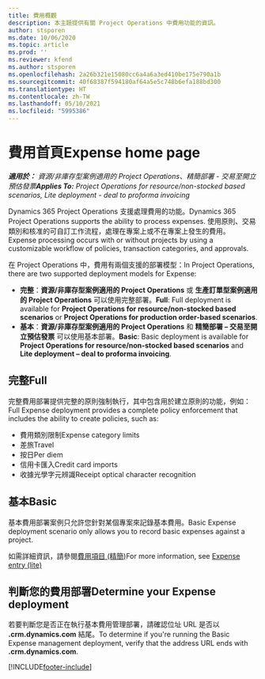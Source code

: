 ```yaml
---
title: 費用概觀
description: 本主題提供有關 Project Operations 中費用功能的資訊。
author: stsporen
ms.date: 10/06/2020
ms.topic: article
ms.prod: ''
ms.reviewer: kfend
ms.author: stsporen
ms.openlocfilehash: 2a26b321e15080cc6a4a6a3ed410be175e790a1b
ms.sourcegitcommit: 40f68387f594180af64a5e5c748b6efa188bd300
ms.translationtype: HT
ms.contentlocale: zh-TW
ms.lasthandoff: 05/10/2021
ms.locfileid: "5995386"
---
```

# <a name="expense-home-page"></a><span data-ttu-id="91e6e-103">費用首頁</span><span class="sxs-lookup"><span data-stu-id="91e6e-103">Expense home page</span></span>

<span data-ttu-id="91e6e-104">_**適用於：** 資源/非庫存型案例適用的 Project Operations、精簡部署 - 交易至開立預估發票_</span><span class="sxs-lookup"><span data-stu-id="91e6e-104">_**Applies To:** Project Operations for resource/non-stocked based scenarios, Lite deployment - deal to proforma invoicing_</span></span>


<span data-ttu-id="91e6e-105">Dynamics 365 Project Operations 支援處理費用的功能。</span><span class="sxs-lookup"><span data-stu-id="91e6e-105">Dynamics 365 Project Operations supports the ability to process expenses.</span></span> <span data-ttu-id="91e6e-106">使用原則、交易類別和核准的可自訂工作流程，處理在專案上或不在專案上發生的費用。</span><span class="sxs-lookup"><span data-stu-id="91e6e-106">Expense processing occurs with or without projects by using a customizable workflow of policies, transaction categories, and approvals.</span></span>

<span data-ttu-id="91e6e-107">在 Project Operations 中，費用有兩個支援的部署模型：</span><span class="sxs-lookup"><span data-stu-id="91e6e-107">In Project Operations, there are two supported deployment models for Expense:</span></span> 

- <span data-ttu-id="91e6e-108">**完整**：**資源/非庫存型案例適用的 Project Operations** 或 **生產訂單型案例適用的 Project Operations** 可以使用完整部署。</span><span class="sxs-lookup"><span data-stu-id="91e6e-108">**Full**: Full deployment is available for **Project Operations for resource/non-stocked based scenarios** or **Project Operations for production order-based scenarios**.</span></span>
- <span data-ttu-id="91e6e-109">**基本**：**資源/非庫存型案例適用的 Project Operations** 和 **精簡部署 – 交易至開立預估發票** 可以使用基本部署。</span><span class="sxs-lookup"><span data-stu-id="91e6e-109">**Basic**: Basic deployment is available for **Project Operations for resource/non-stocked based scenarios** and **Lite deployment – deal to proforma invoicing**.</span></span>

## <a name="full"></a><span data-ttu-id="91e6e-110">完整</span><span class="sxs-lookup"><span data-stu-id="91e6e-110">Full</span></span> 
<span data-ttu-id="91e6e-111">完整費用部署提供完整的原則強制執行，其中包含用於建立原則的功能，例如：</span><span class="sxs-lookup"><span data-stu-id="91e6e-111">Full Expense deployment provides a complete policy enforcement that includes the ability to create policies, such as:</span></span>

  - <span data-ttu-id="91e6e-112">費用類別限制</span><span class="sxs-lookup"><span data-stu-id="91e6e-112">Expense category limits</span></span>
  - <span data-ttu-id="91e6e-113">差旅</span><span class="sxs-lookup"><span data-stu-id="91e6e-113">Travel</span></span>
  - <span data-ttu-id="91e6e-114">按日</span><span class="sxs-lookup"><span data-stu-id="91e6e-114">Per diem</span></span>
  - <span data-ttu-id="91e6e-115">信用卡匯入</span><span class="sxs-lookup"><span data-stu-id="91e6e-115">Credit card imports</span></span>
  - <span data-ttu-id="91e6e-116">收據光學字元辨識</span><span class="sxs-lookup"><span data-stu-id="91e6e-116">Receipt optical character recognition</span></span>

## <a name="basic"></a><span data-ttu-id="91e6e-117">基本</span><span class="sxs-lookup"><span data-stu-id="91e6e-117">Basic</span></span> 
<span data-ttu-id="91e6e-118">基本費用部署案例只允許您針對某個專案來記錄基本費用。</span><span class="sxs-lookup"><span data-stu-id="91e6e-118">Basic Expense deployment scenario only allows you to record basic expenses against a project.</span></span> 

<span data-ttu-id="91e6e-119">如需詳細資訊，請參閱[費用項目 (精簡)](basic-expense.md)</span><span class="sxs-lookup"><span data-stu-id="91e6e-119">For more information, see [Expense entry (lite)](basic-expense.md)</span></span>

## <a name="determine-your-expense-deployment"></a><span data-ttu-id="91e6e-120">判斷您的費用部署</span><span class="sxs-lookup"><span data-stu-id="91e6e-120">Determine your Expense deployment</span></span>
<span data-ttu-id="91e6e-121">若要判斷您是否正在執行基本費用管理部署，請確認位址 URL 是否以 **.crm.dynamics.com** 結尾。</span><span class="sxs-lookup"><span data-stu-id="91e6e-121">To determine if you're running the Basic Expense management deployment, verify that the address URL ends with **.crm.dynamics.com**.</span></span> 


[!INCLUDE[footer-include](../includes/footer-banner.md)]